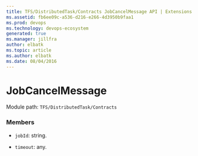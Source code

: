 ```yaml
---
title: TFS/DistributedTask/Contracts JobCancelMessage API | Extensions for Azure DevOps Services
ms.assetid: fb6ee09c-a536-d216-e266-4d3950b9faa1
ms.prod: devops
ms.technology: devops-ecosystem
generated: true
ms.manager: jillfra
author: elbatk
ms.topic: article
ms.author: elbatk
ms.date: 08/04/2016
---
```


# JobCancelMessage

Module path: `TFS/DistributedTask/Contracts`


### Members

* `jobId`: string. 

* `timeout`: any. 

